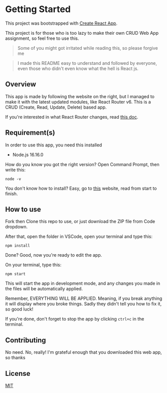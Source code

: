 # Getting Started

This project was bootstrapped with [Create React App](https://github.com/facebook/create-react-app).

This project is for those who is too lazy to make their own CRUD Web App assignment, so feel free to use this.

> Some of you might got irritated while reading this, so please forgive me

> I made this README easy to understand and followed by everyone, even those who didn't even know what the hell is React js.

## Overview

This app is made by following the website on the right, but I managed to make it with the latest updated modules, like React Router v6. This is a CRUD (Create, Read, Update, Delete) based app.

If you're interested in what React Router changes, read [this doc](https://reactrouter.com/docs/en/v6/upgrading/v5#upgrade-to-react-router-v6).

## Requirement(s)

In order to use this app, you need this installed

- Node.js 16.16.0

How do you know you got the right version? Open Command Prompt, then write this:

```
node -v
```

You don't know how to install? Easy, go to [this](https://tecadmin.net/install-nodejs-with-nvm-on-windows/) website, read from start to finish.

## How to use

Fork then Clone this repo to use, or just download the ZIP file from Code dropdown.

After that, open the folder in VSCode, open your terminal and type this:

```
npm install
```

Done? Good, now you're ready to edit the app.

On your terminal, type this:

```
npm start
```

This will start the app in development mode, and any changes you made in the files will be automatically applied.

Remember, EVERYTHING WILL BE APPLIED. Meaning, if you break anything it will display where you broke things. Sadly they didn't tell you how to fix it, so good luck!

If you're done, don't forget to stop the app by clicking `ctrl+c` in the terminal.

## Contributing

No need. No, really! I'm grateful enough that you downloaded this web app, so thanks

## License

[MIT](https://choosealicense.com/licenses/mit/)
